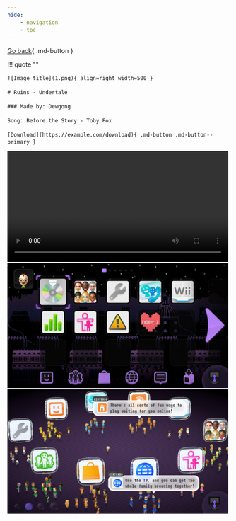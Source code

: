 ```yaml
---
hide: 
    - navigation
    - toc
---
```


[Go back](../index.md){ .md-button }

!!! quote ""

    ![Image title](1.png){ align=right width=500 }

    # Ruins - Undertale

    ### Made by: Dewgong

    Song: Before the Story - Toby Fox

    [Download](https://example.com/download){ .md-button .md-button--primary }

<div class="scroll-container">
  <video width="500" controls>
    <source src="preview.mp4" type="video/mp4">
  </video>
  <img src="1.png" width="500">
  <img src="2.png" width="500">
</div> 
